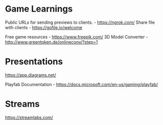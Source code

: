 # Game Learnings

Public URLs for sending previews to clients. - https://ngrok.com/
Share file with clients - https://gofile.io/welcome

Free game resources - https://www.freepik.com/
3D Model Converter - http://www.greentoken.de/onlineconv/?step=1


# Presentations
https://app.diagrams.net/


Playfab Documentation - https://docs.microsoft.com/en-us/gaming/playfab/



# Streams
https://streamlabs.com/

